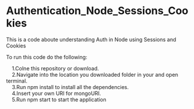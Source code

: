 # Authentication_Node_Sessions_Cookies

This is a code aboute understanding Auth in Node using Sessions and Cookies

To run this code do the following:

&nbsp;&nbsp;&nbsp;&nbsp;1.Colne this repository or download.  
&nbsp;&nbsp;&nbsp;&nbsp;2.Navigate into the location you downloaded folder in your and open terminal.  
&nbsp;&nbsp;&nbsp;&nbsp;3.Run npm install to install all the dependencies.  
&nbsp;&nbsp;&nbsp;&nbsp;4.Insert your own URI for mongoURI.  
&nbsp;&nbsp;&nbsp;&nbsp;5.Run npm start to start the application


